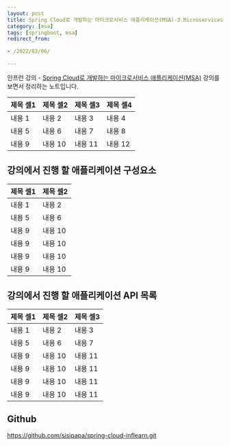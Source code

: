 ```yaml
---
layout: post
title: Spring Cloud로 개발하는 마이크로서비스 애플리케이션(MSA)-3.Microservices
category: [msa]
tags: [springboot, msa]
redirect_from:

- /2022/02/06/

---
```


인프런 강의 - [Spring Cloud로 개발하는 마이크로서비스 애플리케이션(MSA)](https://www.inflearn.com/course/%EC%8A%A4%ED%94%84%EB%A7%81-%ED%81%B4%EB%9D%BC%EC%9A%B0%EB%93%9C-%EB%A7%88%EC%9D%B4%ED%81%AC%EB%A1%9C%EC%84%9C%EB%B9%84%EC%8A%A4/dashboard) 강의를 보면서 정리하는 노트입니다.

|제목 셀1|제목 셀2|제목 셀3|제목 셀4|
|---|---|---|---|
|내용 1|내용 2|내용 3|내용 4|
|내용 5|내용 6|내용 7|내용 8|
|내용 9|내용 10|내용 11|내용 12|

## 강의에서 진행 할 애플리케이션 구성요소    


|제목 셀1|제목 셀2|
|---|---|
|내용 1|내용 2|
|내용 5|내용 6|
|내용 9|내용 10|
|내용 9|내용 10|
|내용 9|내용 10|
|내용 9|내용 10|

## 강의에서 진행 할 애플리케이션 API 목록  


|제목 셀1|제목 셀2|제목 셀3|
|---|---|---|
|내용 1|내용 2|내용 3|
|내용 5|내용 6|내용 7|
|내용 9|내용 10|내용 11|
|내용 9|내용 10|내용 11|
|내용 9|내용 10|내용 11|
|내용 9|내용 10|내용 11|


## Github
<https://github.com/sisipapa/spring-cloud-inflearn.git>  




